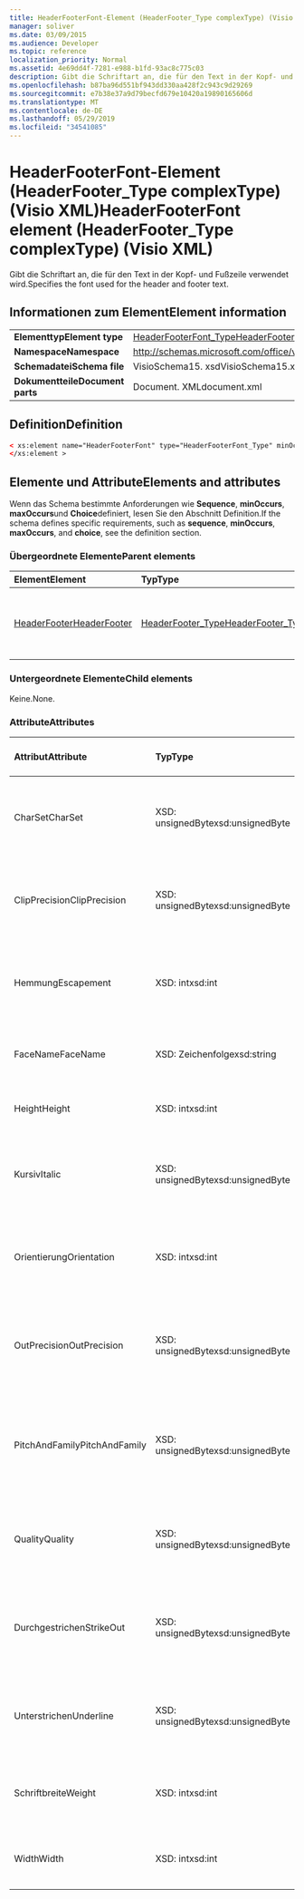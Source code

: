 ```yaml
---
title: HeaderFooterFont-Element (HeaderFooter_Type complexType) (Visio XML)
manager: soliver
ms.date: 03/09/2015
ms.audience: Developer
ms.topic: reference
localization_priority: Normal
ms.assetid: 4e69dd4f-7281-e988-b1fd-93ac8c775c03
description: Gibt die Schriftart an, die für den Text in der Kopf- und Fußzeile verwendet wird.
ms.openlocfilehash: b87ba96d551bf943dd330aa428f2c943c9d29269
ms.sourcegitcommit: e7b38e37a9d79becfd679e10420a19890165606d
ms.translationtype: MT
ms.contentlocale: de-DE
ms.lasthandoff: 05/29/2019
ms.locfileid: "34541085"
---
```

# <a name="headerfooterfont-element-headerfootertype-complextype-visio-xml"></a><span data-ttu-id="aaaaf-103">HeaderFooterFont-Element (HeaderFooter_Type complexType) (Visio XML)</span><span class="sxs-lookup"><span data-stu-id="aaaaf-103">HeaderFooterFont element (HeaderFooter_Type complexType) (Visio XML)</span></span>

<span data-ttu-id="aaaaf-104">Gibt die Schriftart an, die für den Text in der Kopf- und Fußzeile verwendet wird.</span><span class="sxs-lookup"><span data-stu-id="aaaaf-104">Specifies the font used for the header and footer text.</span></span>
  
## <a name="element-information"></a><span data-ttu-id="aaaaf-105">Informationen zum Element</span><span class="sxs-lookup"><span data-stu-id="aaaaf-105">Element information</span></span>

|||
|:-----|:-----|
|<span data-ttu-id="aaaaf-106">**Elementtyp**</span><span class="sxs-lookup"><span data-stu-id="aaaaf-106">**Element type**</span></span> <br/> |[<span data-ttu-id="aaaaf-107">HeaderFooterFont_Type</span><span class="sxs-lookup"><span data-stu-id="aaaaf-107">HeaderFooterFont_Type</span></span>](headerfooterfont_type-complextypevisio-xml.md) <br/> |
|<span data-ttu-id="aaaaf-108">**Namespace**</span><span class="sxs-lookup"><span data-stu-id="aaaaf-108">**Namespace**</span></span> <br/> |http://schemas.microsoft.com/office/visio/2012/main  <br/> |
|<span data-ttu-id="aaaaf-109">**Schemadatei**</span><span class="sxs-lookup"><span data-stu-id="aaaaf-109">**Schema file**</span></span> <br/> |<span data-ttu-id="aaaaf-110">VisioSchema15. xsd</span><span class="sxs-lookup"><span data-stu-id="aaaaf-110">VisioSchema15.xsd</span></span>  <br/> |
|<span data-ttu-id="aaaaf-111">**Dokumentteile**</span><span class="sxs-lookup"><span data-stu-id="aaaaf-111">**Document parts**</span></span> <br/> |<span data-ttu-id="aaaaf-112">Document. XML</span><span class="sxs-lookup"><span data-stu-id="aaaaf-112">document.xml</span></span>  <br/> |
   
## <a name="definition"></a><span data-ttu-id="aaaaf-113">Definition</span><span class="sxs-lookup"><span data-stu-id="aaaaf-113">Definition</span></span>

```XML
< xs:element name="HeaderFooterFont" type="HeaderFooterFont_Type" minOccurs="0" maxOccurs="1" >
</xs:element >
```

## <a name="elements-and-attributes"></a><span data-ttu-id="aaaaf-114">Elemente und Attribute</span><span class="sxs-lookup"><span data-stu-id="aaaaf-114">Elements and attributes</span></span>

<span data-ttu-id="aaaaf-115">Wenn das Schema bestimmte Anforderungen wie **Sequence**, **minOccurs**, **maxOccurs**und **Choice**definiert, lesen Sie den Abschnitt Definition.</span><span class="sxs-lookup"><span data-stu-id="aaaaf-115">If the schema defines specific requirements, such as **sequence**, **minOccurs**, **maxOccurs**, and **choice**, see the definition section.</span></span> 
  
### <a name="parent-elements"></a><span data-ttu-id="aaaaf-116">Übergeordnete Elemente</span><span class="sxs-lookup"><span data-stu-id="aaaaf-116">Parent elements</span></span>

|<span data-ttu-id="aaaaf-117">**Element**</span><span class="sxs-lookup"><span data-stu-id="aaaaf-117">**Element**</span></span>|<span data-ttu-id="aaaaf-118">**Typ**</span><span class="sxs-lookup"><span data-stu-id="aaaaf-118">**Type**</span></span>|<span data-ttu-id="aaaaf-119">**Beschreibung**</span><span class="sxs-lookup"><span data-stu-id="aaaaf-119">**Description**</span></span>|
|:-----|:-----|:-----|
|[<span data-ttu-id="aaaaf-120">HeaderFooter</span><span class="sxs-lookup"><span data-stu-id="aaaaf-120">HeaderFooter</span></span>](headerfooter-element-visiodocument_type-complextypevisio-xml.md) <br/> |[<span data-ttu-id="aaaaf-121">HeaderFooter_Type</span><span class="sxs-lookup"><span data-stu-id="aaaaf-121">HeaderFooter_Type</span></span>](headerfooter_type-complextypevisio-xml.md) <br/> |<span data-ttu-id="aaaaf-122">Enthält Elemente für die Kopf-und Fußzeile eines Dokuments.</span><span class="sxs-lookup"><span data-stu-id="aaaaf-122">Contains elements for a document's header and footer.</span></span>  <br/> |
   
### <a name="child-elements"></a><span data-ttu-id="aaaaf-123">Untergeordnete Elemente</span><span class="sxs-lookup"><span data-stu-id="aaaaf-123">Child elements</span></span>

<span data-ttu-id="aaaaf-124">Keine.</span><span class="sxs-lookup"><span data-stu-id="aaaaf-124">None.</span></span>
  
### <a name="attributes"></a><span data-ttu-id="aaaaf-125">Attribute</span><span class="sxs-lookup"><span data-stu-id="aaaaf-125">Attributes</span></span>

|<span data-ttu-id="aaaaf-126">**Attribut**</span><span class="sxs-lookup"><span data-stu-id="aaaaf-126">**Attribute**</span></span>|<span data-ttu-id="aaaaf-127">**Typ**</span><span class="sxs-lookup"><span data-stu-id="aaaaf-127">**Type**</span></span>|<span data-ttu-id="aaaaf-128">**Erforderlich**</span><span class="sxs-lookup"><span data-stu-id="aaaaf-128">**Required**</span></span>|<span data-ttu-id="aaaaf-129">**Beschreibung**</span><span class="sxs-lookup"><span data-stu-id="aaaaf-129">**Description**</span></span>|<span data-ttu-id="aaaaf-130">**Mögliche Werte**</span><span class="sxs-lookup"><span data-stu-id="aaaaf-130">**Possible values**</span></span>|
|:-----|:-----|:-----|:-----|:-----|
|<span data-ttu-id="aaaaf-131">CharSet</span><span class="sxs-lookup"><span data-stu-id="aaaaf-131">CharSet</span></span>  <br/> |<span data-ttu-id="aaaaf-132">XSD: unsignedByte</span><span class="sxs-lookup"><span data-stu-id="aaaaf-132">xsd:unsignedByte</span></span>  <br/> |<span data-ttu-id="aaaaf-133">Optional</span><span class="sxs-lookup"><span data-stu-id="aaaaf-133">optional</span></span>  <br/> |<span data-ttu-id="aaaaf-134">Gibt den Zeichensatz der Schriftart an.</span><span class="sxs-lookup"><span data-stu-id="aaaaf-134">Specifies the character set of the font.</span></span> <span data-ttu-id="aaaaf-135">Entspricht dem GDI-LOGFONTlfCharSet-Feld.</span><span class="sxs-lookup"><span data-stu-id="aaaaf-135">Equivalent to the GDI LOGFONTlfCharSet field.</span></span>  <br/> |<span data-ttu-id="aaaaf-136">Werte des XSD: unsignedByte-Typs.</span><span class="sxs-lookup"><span data-stu-id="aaaaf-136">Values of the xsd:unsignedByte type.</span></span>  <br/> |
|<span data-ttu-id="aaaaf-137">ClipPrecision</span><span class="sxs-lookup"><span data-stu-id="aaaaf-137">ClipPrecision</span></span>  <br/> |<span data-ttu-id="aaaaf-138">XSD: unsignedByte</span><span class="sxs-lookup"><span data-stu-id="aaaaf-138">xsd:unsignedByte</span></span>  <br/> |<span data-ttu-id="aaaaf-139">Optional</span><span class="sxs-lookup"><span data-stu-id="aaaaf-139">optional</span></span>  <br/> |<span data-ttu-id="aaaaf-140">Gibt die Clipping-Genauigkeit der Schriftart an.</span><span class="sxs-lookup"><span data-stu-id="aaaaf-140">Specifies the clipping precision of the font.</span></span> <span data-ttu-id="aaaaf-141">Entspricht dem GDI-LOGFONTlfClipPrecision-Feld.</span><span class="sxs-lookup"><span data-stu-id="aaaaf-141">Equivalent to the GDI LOGFONTlfClipPrecision field.</span></span>  <br/> |<span data-ttu-id="aaaaf-142">Werte des XSD: unsignedByte-Typs.</span><span class="sxs-lookup"><span data-stu-id="aaaaf-142">Values of the xsd:unsignedByte type.</span></span>  <br/> |
|<span data-ttu-id="aaaaf-143">Hemmung</span><span class="sxs-lookup"><span data-stu-id="aaaaf-143">Escapement</span></span>  <br/> |<span data-ttu-id="aaaaf-144">XSD: int</span><span class="sxs-lookup"><span data-stu-id="aaaaf-144">xsd:int</span></span>  <br/> |<span data-ttu-id="aaaaf-145">Optional</span><span class="sxs-lookup"><span data-stu-id="aaaaf-145">optional</span></span>  <br/> |<span data-ttu-id="aaaaf-146">Gibt das Escapement-Attribut der Schriftart an.</span><span class="sxs-lookup"><span data-stu-id="aaaaf-146">Specifies the escapement attribute of the font.</span></span> <span data-ttu-id="aaaaf-147">Entspricht dem GDI-LOGFONTlfEscapement-Feld.</span><span class="sxs-lookup"><span data-stu-id="aaaaf-147">Equivalent to the GDI LOGFONTlfEscapement field.</span></span>  <br/> |<span data-ttu-id="aaaaf-148">Werte des Typs XSD: int.</span><span class="sxs-lookup"><span data-stu-id="aaaaf-148">Values of the xsd:int type.</span></span>  <br/> |
|<span data-ttu-id="aaaaf-149">FaceName</span><span class="sxs-lookup"><span data-stu-id="aaaaf-149">FaceName</span></span>  <br/> |<span data-ttu-id="aaaaf-150">XSD: Zeichenfolge</span><span class="sxs-lookup"><span data-stu-id="aaaaf-150">xsd:string</span></span>  <br/> |<span data-ttu-id="aaaaf-151">Optional</span><span class="sxs-lookup"><span data-stu-id="aaaaf-151">optional</span></span>  <br/> |<span data-ttu-id="aaaaf-152">Enthält Informationen zu einer Schriftart.</span><span class="sxs-lookup"><span data-stu-id="aaaaf-152">Contains information about a font.</span></span>  <br/> |<span data-ttu-id="aaaaf-153">Werte des Typs XSD: String.</span><span class="sxs-lookup"><span data-stu-id="aaaaf-153">Values of the xsd:string type.</span></span>  <br/> |
|<span data-ttu-id="aaaaf-154">Height</span><span class="sxs-lookup"><span data-stu-id="aaaaf-154">Height</span></span>  <br/> |<span data-ttu-id="aaaaf-155">XSD: int</span><span class="sxs-lookup"><span data-stu-id="aaaaf-155">xsd:int</span></span>  <br/> |<span data-ttu-id="aaaaf-156">Optional</span><span class="sxs-lookup"><span data-stu-id="aaaaf-156">optional</span></span>  <br/> |<span data-ttu-id="aaaaf-157">Gibt die Höhe der Form in Zeichnungseinheiten an.</span><span class="sxs-lookup"><span data-stu-id="aaaaf-157">Specifies the height of the shape in drawing units.</span></span>  <br/> |<span data-ttu-id="aaaaf-158">Werte des Typs XSD: int.</span><span class="sxs-lookup"><span data-stu-id="aaaaf-158">Values of the xsd:int type.</span></span>  <br/> |
|<span data-ttu-id="aaaaf-159">Kursiv</span><span class="sxs-lookup"><span data-stu-id="aaaaf-159">Italic</span></span>  <br/> |<span data-ttu-id="aaaaf-160">XSD: unsignedByte</span><span class="sxs-lookup"><span data-stu-id="aaaaf-160">xsd:unsignedByte</span></span>  <br/> |<span data-ttu-id="aaaaf-161">Optional</span><span class="sxs-lookup"><span data-stu-id="aaaaf-161">optional</span></span>  <br/> |<span data-ttu-id="aaaaf-162">Gibt an, ob die Schriftart kursiv formatiert ist.</span><span class="sxs-lookup"><span data-stu-id="aaaaf-162">Specifies whether the font is italic.</span></span> <span data-ttu-id="aaaaf-163">Entspricht dem GDI-LOGFONTlfItalic-Feld.</span><span class="sxs-lookup"><span data-stu-id="aaaaf-163">Equivalent to the GDI LOGFONTlfItalic field.</span></span>  <br/> |<span data-ttu-id="aaaaf-164">Werte des XSD: unsignedByte-Typs.</span><span class="sxs-lookup"><span data-stu-id="aaaaf-164">Values of the xsd:unsignedByte type.</span></span>  <br/> |
|<span data-ttu-id="aaaaf-165">Orientierung</span><span class="sxs-lookup"><span data-stu-id="aaaaf-165">Orientation</span></span>  <br/> |<span data-ttu-id="aaaaf-166">XSD: int</span><span class="sxs-lookup"><span data-stu-id="aaaaf-166">xsd:int</span></span>  <br/> |<span data-ttu-id="aaaaf-167">Optional</span><span class="sxs-lookup"><span data-stu-id="aaaaf-167">optional</span></span>  <br/> |<span data-ttu-id="aaaaf-168">Gibt die Ausrichtung der Schriftart an.</span><span class="sxs-lookup"><span data-stu-id="aaaaf-168">Specifies the orientation of the font.</span></span> <span data-ttu-id="aaaaf-169">Entspricht dem GDI-LOGFONTlfOrientation-Feld.</span><span class="sxs-lookup"><span data-stu-id="aaaaf-169">Equivalent to the GDI LOGFONTlfOrientation field.</span></span>  <br/> |<span data-ttu-id="aaaaf-170">Werte des Typs XSD: int.</span><span class="sxs-lookup"><span data-stu-id="aaaaf-170">Values of the xsd:int type.</span></span>  <br/> |
|<span data-ttu-id="aaaaf-171">OutPrecision</span><span class="sxs-lookup"><span data-stu-id="aaaaf-171">OutPrecision</span></span>  <br/> |<span data-ttu-id="aaaaf-172">XSD: unsignedByte</span><span class="sxs-lookup"><span data-stu-id="aaaaf-172">xsd:unsignedByte</span></span>  <br/> |<span data-ttu-id="aaaaf-173">Optional</span><span class="sxs-lookup"><span data-stu-id="aaaaf-173">optional</span></span>  <br/> |<span data-ttu-id="aaaaf-174">Gibt das Ausgabe Genauigkeits Attribut der Schriftart an.</span><span class="sxs-lookup"><span data-stu-id="aaaaf-174">Specifies the output precision attribute of the font.</span></span> <span data-ttu-id="aaaaf-175">Entspricht dem GDI-LOGFONTlfOutPrecision-Feld.</span><span class="sxs-lookup"><span data-stu-id="aaaaf-175">Equivalent to the GDI LOGFONTlfOutPrecision field.</span></span>  <br/> |<span data-ttu-id="aaaaf-176">Werte des XSD: unsignedByte-Typs.</span><span class="sxs-lookup"><span data-stu-id="aaaaf-176">Values of the xsd:unsignedByte type.</span></span>  <br/> |
|<span data-ttu-id="aaaaf-177">PitchAndFamily</span><span class="sxs-lookup"><span data-stu-id="aaaaf-177">PitchAndFamily</span></span>  <br/> |<span data-ttu-id="aaaaf-178">XSD: unsignedByte</span><span class="sxs-lookup"><span data-stu-id="aaaaf-178">xsd:unsignedByte</span></span>  <br/> |<span data-ttu-id="aaaaf-179">Optional</span><span class="sxs-lookup"><span data-stu-id="aaaaf-179">optional</span></span>  <br/> |<span data-ttu-id="aaaaf-180">Gibt die Tonhöhe und die Schriftfamilie der Schriftart an.</span><span class="sxs-lookup"><span data-stu-id="aaaaf-180">Specifies the pitch and family of the font.</span></span> <span data-ttu-id="aaaaf-181">Entspricht dem GDI-LOGFONTlfPitchAndFamily-Feld.</span><span class="sxs-lookup"><span data-stu-id="aaaaf-181">Equivalent to the GDI LOGFONTlfPitchAndFamily field.</span></span>  <br/> |<span data-ttu-id="aaaaf-182">Werte des XSD: unsignedByte-Typs.</span><span class="sxs-lookup"><span data-stu-id="aaaaf-182">Values of the xsd:unsignedByte type.</span></span>  <br/> |
|<span data-ttu-id="aaaaf-183">Quality</span><span class="sxs-lookup"><span data-stu-id="aaaaf-183">Quality</span></span>  <br/> |<span data-ttu-id="aaaaf-184">XSD: unsignedByte</span><span class="sxs-lookup"><span data-stu-id="aaaaf-184">xsd:unsignedByte</span></span>  <br/> |<span data-ttu-id="aaaaf-185">Optional</span><span class="sxs-lookup"><span data-stu-id="aaaaf-185">optional</span></span>  <br/> |<span data-ttu-id="aaaaf-186">Gibt die Ausgabequalität der Schriftart an.</span><span class="sxs-lookup"><span data-stu-id="aaaaf-186">Specifies the output quality of the font.</span></span> <span data-ttu-id="aaaaf-187">Entspricht dem GDI-LOGFONTlfQuality-Feld.</span><span class="sxs-lookup"><span data-stu-id="aaaaf-187">Equivalent to the GDI LOGFONTlfQuality field.</span></span>  <br/> |<span data-ttu-id="aaaaf-188">Werte des XSD: unsignedByte-Typs.</span><span class="sxs-lookup"><span data-stu-id="aaaaf-188">Values of the xsd:unsignedByte type.</span></span>  <br/> |
|<span data-ttu-id="aaaaf-189">Durchgestrichen</span><span class="sxs-lookup"><span data-stu-id="aaaaf-189">StrikeOut</span></span>  <br/> |<span data-ttu-id="aaaaf-190">XSD: unsignedByte</span><span class="sxs-lookup"><span data-stu-id="aaaaf-190">xsd:unsignedByte</span></span>  <br/> |<span data-ttu-id="aaaaf-191">Optional</span><span class="sxs-lookup"><span data-stu-id="aaaaf-191">optional</span></span>  <br/> |<span data-ttu-id="aaaaf-192">Gibt an, ob die Schriftart eine durchgestrichen Schriftart ist.</span><span class="sxs-lookup"><span data-stu-id="aaaaf-192">Specifies whether the font is a strikeout font.</span></span> <span data-ttu-id="aaaaf-193">Entspricht dem GDI-LOGFONTlfStrikeOut-Feld.</span><span class="sxs-lookup"><span data-stu-id="aaaaf-193">Equivalent to the GDI LOGFONTlfStrikeOut field.</span></span>  <br/> |<span data-ttu-id="aaaaf-194">Werte des XSD: unsignedByte-Typs.</span><span class="sxs-lookup"><span data-stu-id="aaaaf-194">Values of the xsd:unsignedByte type.</span></span>  <br/> |
|<span data-ttu-id="aaaaf-195">Unterstrichen</span><span class="sxs-lookup"><span data-stu-id="aaaaf-195">Underline</span></span>  <br/> |<span data-ttu-id="aaaaf-196">XSD: unsignedByte</span><span class="sxs-lookup"><span data-stu-id="aaaaf-196">xsd:unsignedByte</span></span>  <br/> |<span data-ttu-id="aaaaf-197">Optional</span><span class="sxs-lookup"><span data-stu-id="aaaaf-197">optional</span></span>  <br/> |<span data-ttu-id="aaaaf-198">Gibt an, ob die Schriftart unterstrichen ist.</span><span class="sxs-lookup"><span data-stu-id="aaaaf-198">Specifies whether the font is underlined.</span></span> <span data-ttu-id="aaaaf-199">Entspricht dem GDI-LOGFONTlfUnderline-Feld.</span><span class="sxs-lookup"><span data-stu-id="aaaaf-199">Equivalent to the GDI LOGFONTlfUnderline field.</span></span>  <br/> |<span data-ttu-id="aaaaf-200">Werte des XSD: unsignedByte-Typs.</span><span class="sxs-lookup"><span data-stu-id="aaaaf-200">Values of the xsd:unsignedByte type.</span></span>  <br/> |
|<span data-ttu-id="aaaaf-201">Schriftbreite</span><span class="sxs-lookup"><span data-stu-id="aaaaf-201">Weight</span></span>  <br/> |<span data-ttu-id="aaaaf-202">XSD: int</span><span class="sxs-lookup"><span data-stu-id="aaaaf-202">xsd:int</span></span>  <br/> |<span data-ttu-id="aaaaf-203">Optional</span><span class="sxs-lookup"><span data-stu-id="aaaaf-203">optional</span></span>  <br/> |<span data-ttu-id="aaaaf-204">Gibt die Gewichtung der Schriftart an.</span><span class="sxs-lookup"><span data-stu-id="aaaaf-204">Specifies the weight of the font.</span></span> <span data-ttu-id="aaaaf-205">Entspricht dem GDI-LOGFONTlfWeight-Feld.</span><span class="sxs-lookup"><span data-stu-id="aaaaf-205">Equivalent to the GDI LOGFONTlfWeight field.</span></span>  <br/> |<span data-ttu-id="aaaaf-206">Werte des Typs XSD: int.</span><span class="sxs-lookup"><span data-stu-id="aaaaf-206">Values of the xsd:int type.</span></span>  <br/> |
|<span data-ttu-id="aaaaf-207">Width</span><span class="sxs-lookup"><span data-stu-id="aaaaf-207">Width</span></span>  <br/> |<span data-ttu-id="aaaaf-208">XSD: int</span><span class="sxs-lookup"><span data-stu-id="aaaaf-208">xsd:int</span></span>  <br/> |<span data-ttu-id="aaaaf-209">Optional</span><span class="sxs-lookup"><span data-stu-id="aaaaf-209">optional</span></span>  <br/> |<span data-ttu-id="aaaaf-210">Enthält die Breite der zugeordneten Form in Zeichnungseinheiten.</span><span class="sxs-lookup"><span data-stu-id="aaaaf-210">Contains the width of the associated shape in drawing units.</span></span>  <br/> |<span data-ttu-id="aaaaf-211">Werte des Typs XSD: int.</span><span class="sxs-lookup"><span data-stu-id="aaaaf-211">Values of the xsd:int type.</span></span>  <br/> |
   

